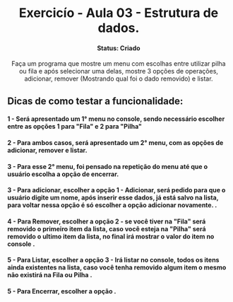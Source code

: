 
<h1 align="center">Exercicío - Aula 03 - Estrutura de dados.</h1>

<h4 align="center">Status: Criado</h4>

<p align="center">Faça um programa que mostre um menu com escolhas entre utilizar pilha ou fila e após selecionar uma delas, mostre 3 opções de operações, adicionar, remover (Mostrando qual foi o dado removido) e listar.</p>

<h2>Dicas de como testar a funcionalidade:</h2>
<h4>1 - Será apresentado um 1° menu no console, sendo necessário escolher entre as opções 1 para "Fila" e 2 para "Pilha"</h4>
<h4>2 - Para ambos casos, será apresentado um 2° menu, com as opções de adicionar, remover e listar.</h4>
<h4>3 - Para esse 2° menu, foi pensado na repetição do menu até que o usuário escolha a opção de encerrar.</h4>
<h4>3 - Para adicionar, escolher a opção 1  - Adicionar, será pedido para que o usuário digite um nome, após inserir esse dados, já está salvo na lista, para voltar nessa opção é só escolher a opção adicionar novamente. .</h4>
<h4>4 - Para Remover, escolher a opção 2  - se você tiver na "Fila" será removido o primeiro item da lista, caso você esteja na "Pilha" será removido o ultimo item da lista, no final irá mostrar o valor do item no console .</h4>
<h4>5 - Para Listar, escolher a opção 3  - Irá listar no console, todos os itens ainda existentes na lista, caso você tenha removido algum item o mesmo não existirá na Fila ou Pilha .</h4>
<h4>5 - Para Encerrar, escolher a opção .</h4>

